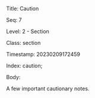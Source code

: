 Title:  Caution

Seq:    7

Level:  2 - Section

Class:  section

Timestamp: 20230209172459

Index:  caution; 

Body:

A few important cautionary notes.

